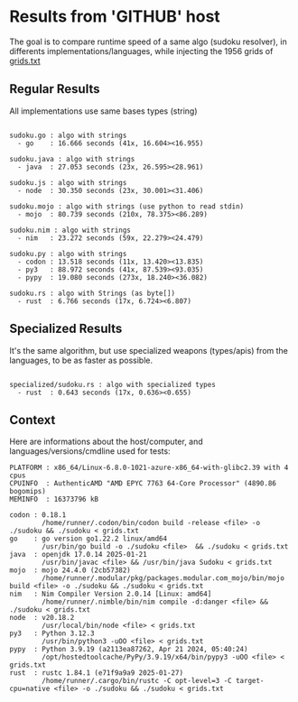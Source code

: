# Results from 'GITHUB' host

The goal is to compare runtime speed of a same algo (sudoku resolver), in differents implementations/languages, while injecting the 1956 grids of [grids.txt](grids.txt)

## Regular Results

All implementations use same bases types (string)

```

sudoku.go : algo with strings
  - go    : 16.666 seconds (41x, 16.604><16.955)

sudoku.java : algo with strings
  - java  : 27.053 seconds (23x, 26.595><28.961)

sudoku.js : algo with strings
  - node  : 30.350 seconds (23x, 30.001><31.406)

sudoku.mojo : algo with strings (use python to read stdin)
  - mojo  : 80.739 seconds (210x, 78.375><86.289)

sudoku.nim : algo with strings
  - nim   : 23.272 seconds (59x, 22.279><24.479)

sudoku.py : algo with strings
  - codon : 13.518 seconds (11x, 13.420><13.835)
  - py3   : 88.972 seconds (41x, 87.539><93.035)
  - pypy  : 19.080 seconds (273x, 18.240><36.082)

sudoku.rs : algo with Strings (as byte[])
  - rust  : 6.766 seconds (17x, 6.724><6.807)

```

## Specialized Results

It's the same algorithm, but use specialized weapons (types/apis) from the languages, to be as faster as possible.

```

specialized/sudoku.rs : algo with specialized types
  - rust  : 0.643 seconds (17x, 0.636><0.655)

```
## Context

Here are informations about the host/computer, and languages/versions/cmdline used for tests:
```
PLATFORM : x86_64/Linux-6.8.0-1021-azure-x86_64-with-glibc2.39 with 4 cpus
CPUINFO  : AuthenticAMD "AMD EPYC 7763 64-Core Processor" (4890.86 bogomips)
MEMINFO  : 16373796 kB

codon : 0.18.1
        /home/runner/.codon/bin/codon build -release <file> -o ./sudoku && ./sudoku < grids.txt
go    : go version go1.22.2 linux/amd64
        /usr/bin/go build -o ./sudoku <file>  && ./sudoku < grids.txt
java  : openjdk 17.0.14 2025-01-21
        /usr/bin/javac <file> && /usr/bin/java Sudoku < grids.txt
mojo  : mojo 24.4.0 (2cb57382)
        /home/runner/.modular/pkg/packages.modular.com_mojo/bin/mojo build <file> -o ./sudoku && ./sudoku < grids.txt
nim   : Nim Compiler Version 2.0.14 [Linux: amd64]
        /home/runner/.nimble/bin/nim compile -d:danger <file> && ./sudoku < grids.txt
node  : v20.18.2
        /usr/local/bin/node <file> < grids.txt
py3   : Python 3.12.3
        /usr/bin/python3 -uOO <file> < grids.txt
pypy  : Python 3.9.19 (a2113ea87262, Apr 21 2024, 05:40:24)
        /opt/hostedtoolcache/PyPy/3.9.19/x64/bin/pypy3 -uOO <file> < grids.txt
rust  : rustc 1.84.1 (e71f9a9a9 2025-01-27)
        /home/runner/.cargo/bin/rustc -C opt-level=3 -C target-cpu=native <file> -o ./sudoku && ./sudoku < grids.txt

```


